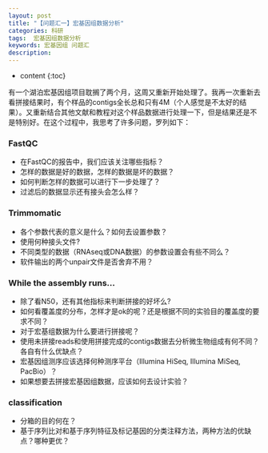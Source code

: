 ```yaml
---
layout: post
title: "【问题汇一】宏基因组数据分析"
categories: 科研
tags:  宏基因组数据分析
keywords: 宏基因组 问题汇
description: 
---
```


* content
{:toc}


有一个湖泊宏基因组项目耽搁了两个月，这周又重新开始处理了。我再一次重新去看拼接结果时，有个样品的contigs全长总和只有4M（个人感觉是不太好的结果）。又重新结合其他文献和教程对这个样品数据进行处理一下，但是结果还是不是特别好。在这个过程中，我思考了许多问题，罗列如下：






### FastQC
- 在FastQC的报告中，我们应该关注哪些指标？
- 怎样的数据是好的数据，怎样的数据是坏的数据？
- 如何判断怎样的数据可以进行下一步处理了？
- 过滤后的数据显示还有接头会怎么样？

### Trimmomatic
- 各个参数代表的意义是什么？如何去设置参数？
- 使用何种接头文件?
- 不同类型的数据（RNAseq或DNA数据）的参数设置会有些不同么？
- 软件输出的两个unpair文件是否舍弃不用？

### While the assembly runs...
- 除了看N50，还有其他指标来判断拼接的好坏么?
- 如何看覆盖度的分布，怎样才是ok的呢？还是根据不同的实验目的覆盖度的要求不同？
- 对于宏基组数据为什么要进行拼接呢？
- 使用未拼接reads和使用拼接完成的contigs数据去分析微生物组成有何不同？各自有什么优缺点？
- 宏基因组测序应该选择何种测序平台（Illumina HiSeq, Illumina MiSeq,  PacBio）？
- 如果想要去拼接宏基因组数据，应该如何去设计实验？

### classification
- 分箱的目的何在？
- 基于序列比对和基于序列特征及标记基因的分类注释方法，两种方法的优缺点？哪种更优？
